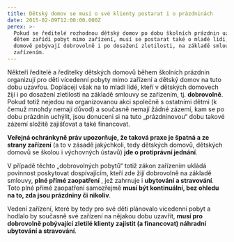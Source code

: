 ```yaml
---
title: Dětský domov se musí o své klienty postarat i o prázdninách
date: 2015-02-09T12:00:00.000Z
perex: >-
  Pokud se ředitelé rozhodnou dětský domov po dobu školních prázdnin uzavřít a
  dětem zařídí pobyt mimo zařízení, musí se postarat také o mladé lidi, kteří v
  domově pobývají dobrovolně i po dosažení zletilosti, na základě smlouvy se
  zařízením.
---
```




Někteří ředitelé a ředitelky dětských domovů během školních prázdnin organizují pro děti vícedenní pobyty mimo zařízení a dětský domov na tuto dobu uzavřou. Doplácejí však na to mladí lidé, kteří v dětských domovech žijí i po dosažení zletilosti na základě smlouvy se zařízením, tj. **dobrovolně**. Pokud totiž nejedou na organizovanou akci společně s ostatními dětmi (k čemuž mnohdy nemají důvod) a současně nemají žádné zázemí, kam se po dobu prázdnin uchýlit, jsou donuceni si na tuto „prázdninovou“ dobu takové zázemí složitě zajišťovat a také financovat. 



**Veřejná ochránkyně práv upozorňuje, že taková praxe je špatná a ze strany zařízení** (a to v zásadě jakýchkoli, tedy dětských domovů, dětských domovů se školou i výchovných ústavů) **jde o protiprávní jednání**. 



V případě těchto „dobrovolných pobytů“ totiž zákon zařízením ukládá povinnost poskytovat dospívajícím, kteří zde žijí dobrovolně na základě smlouvy, **plné přímé zaopatření** , jež zahrnuje i **ubytování a stravování**. Toto plné přímé zaopatření samozřejmě **musí být kontinuální, bez ohledu na to, zda jsou prázdniny či nikoliv**. 



Vedení zařízení, které by tedy pro své děti plánovalo vícedenní pobyt a hodlalo by současně své zařízení na nějakou dobu uzavřít, **musí pro dobrovolně pobývající zletilé klienty zajistit (a financovat) náhradní ubytování a stravování**.


